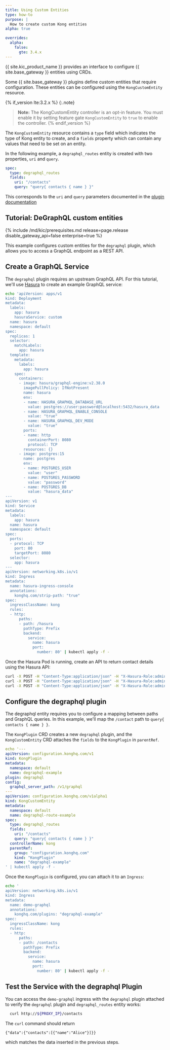 ```yaml
---
title: Using Custom Entities
type: how-to
purpose: |
  How to create custom Kong entities
alpha: true

overrides:
  alpha:
    false:
      gte: 3.4.x
---
```


{{ site.kic_product_name }} provides an interface to configure {{ site.base_gateway }} entities using CRDs.

Some {{ site.base_gateway }} plugins define custom entities that require configuration. These entities can be configured using the `KongCustomEntity` resource.

{% if_version lte:3.2.x %}
{:.note}
> **Note:** The KongCustomEntity controller is an opt-in feature. You must enable it by
> setting feature gate `KongCustomEntity` to `true` to enable the controller.
{% endif_version %}

The `KongCustomEntity` resource contains a `type` field which indicates the type of Kong entity to create, and a `fields` property which can contain any values that need to be set on an entity.

In the following example, a `degraphql_routes` entity is created with two properties, `uri` and `query`.

```yaml
spec:
  type: degraphql_routes
  fields:
    uri: "/contacts"
    query: "query{ contacts { name } }"
```

This corresponds to the `uri` and `query` parameters documented in the [plugin documentation](/hub/kong-inc/degraphql/#available-endpoints)

## Tutorial: DeGraphQL custom entities

{% include /md/kic/prerequisites.md release=page.release disable_gateway_api=false enterprise=true %}

This example configures custom entities for the `degraphql` plugin, which allows you to access a GraphQL endpoint as a REST API.

## Create a GraphQL Service

The `degraphql` plugin requires an upstream GraphQL API. For this tutorial, we'll use [Hasura] to create an example GraphQL service:

```bash
echo 'apiVersion: apps/v1
kind: Deployment
metadata:
  labels:
    app: hasura
    hasuraService: custom
  name: hasura
  namespace: default
spec:
  replicas: 1
  selector:
    matchLabels:
      app: hasura
  template:
    metadata:
      labels:
        app: hasura
    spec:
      containers:
      - image: hasura/graphql-engine:v2.38.0
        imagePullPolicy: IfNotPresent
        name: hasura
        env:
        - name: HASURA_GRAPHQL_DATABASE_URL
          value: postgres://user:password@localhost:5432/hasura_data
        - name: HASURA_GRAPHQL_ENABLE_CONSOLE
          value: "true"
        - name: HASURA_GRAPHQL_DEV_MODE
          value: "true"
        ports:
        - name: http
          containerPort: 8080
          protocol: TCP
        resources: {}
      - image: postgres:15
        name: postgres
        env:
        - name: POSTGRES_USER
          value: "user"
        - name: POSTGRES_PASSWORD
          value: "password"
        - name: POSTGRES_DB
          value: "hasura_data"
---
apiVersion: v1
kind: Service
metadata:
  labels:
    app: hasura
  name: hasura
  namespace: default
spec:
  ports:
  - protocol: TCP
    port: 80
    targetPort: 8080
  selector:
    app: hasura
---
apiVersion: networking.k8s.io/v1
kind: Ingress
metadata:
  name: hasura-ingress-console
  annotations:
    konghq.com/strip-path: "true"
spec:
  ingressClassName: kong
  rules:
  - http:
      paths:
      - path: /hasura
        pathType: Prefix
        backend:
          service:
            name: hasura
            port:
              number: 80' | kubectl apply -f -
```

Once the Hasura Pod is running, create an API to return contact details using the Hasura API:

```bash
curl -X POST -H "Content-Type:application/json" -H "X-Hasura-Role:admin" http://${PROXY_IP}/hasura/v2/query -d '{"type": "run_sql","args": {"sql": "CREATE TABLE contacts(id serial NOT NULL, name text NOT NULL, phone text NOT NULL, PRIMARY KEY(id));"}}'
curl -X POST -H "Content-Type:application/json" -H "X-Hasura-Role:admin" http://${PROXY_IP}/hasura/v2/query -d $'{"type": "run_sql","args": {"sql": "INSERT INTO contacts (name, phone) VALUES (\'Alice\',\'0123456789\');"}}'
curl -X POST -H "Content-Type:application/json" -H "X-Hasura-Role:admin" http://${PROXY_IP}/hasura/v1/metadata -d '{"type": "pg_track_table","args": {"schema": "public","name": "contacts"}}'
```

## Configure the degraphql plugin

The degraphql entity requires you to configure a mapping between paths and GraphQL queries. In this example, we'll map the `/contact` path to `query{ contacts { name } }`.

The `KongPlugin` CRD creates a new `degraphql` plugin, and the `KongCustomEntity` CRD attaches the `fields` to the `KongPlugin` in `parentRef`.

```yaml
echo '---
apiVersion: configuration.konghq.com/v1
kind: KongPlugin
metadata:
  namespace: default
  name: degraphql-example
plugin: degraphql
config:
  graphql_server_path: /v1/graphql
---
apiVersion: configuration.konghq.com/v1alpha1
kind: KongCustomEntity
metadata:
  namespace: default
  name: degraphql-route-example
spec:
  type: degraphql_routes
  fields:
    uri: "/contacts"
    query: "query{ contacts { name } }"
  controllerName: kong
  parentRef:
    group: "configuration.konghq.com"
    kind: "KongPlugin"
    name: "degraphql-example"
' | kubectl apply -f -
```

Once the `KongPlugin` is configured, you can attach it to an `Ingress`:

```bash
echo '
apiVersion: networking.k8s.io/v1
kind: Ingress
metadata:
  name: demo-graphql
  annotations:
    konghq.com/plugins: "degraphql-example"
spec:
  ingressClassName: kong
  rules:
  - http:
      paths:
      - path: /contacts
        pathType: Prefix
        backend:
          service:
            name: hasura
            port:
              number: 80' | kubectl apply -f -
```

## Test the Service with the degraphql Plugin

You can access the `demo-graphql` ingress with the `degraphql`
plugin attached to verify the `degraphql` plugin and `degraphql_routes` entity works:

```bash
  curl http://${PROXY_IP}/contacts
```

The `curl` command should return

```
{"data":{"contacts":[{"name":"Alice"}]}}
```

which matches the data inserted in the previous steps.

[hasura]: https://hasura.io/
<!-- >
Need to be updated when custom resource reference page is updated.
[KongCustomEntity]: /reference/custom-resources/
<-->
